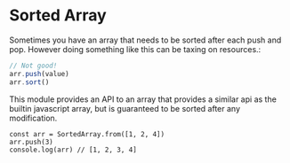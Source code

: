 # Sorted Array

Sometimes you have an array that needs to be sorted after each push and pop.
However doing something like this can be taxing on resources.:

```js
// Not good!
arr.push(value)
arr.sort()
```

This module provides an API to an array that provides a similar api as the
builtin javascript array, but is guaranteed to be sorted after any modification.

```
const arr = SortedArray.from([1, 2, 4])
arr.push(3)
console.log(arr) // [1, 2, 3, 4]
```

